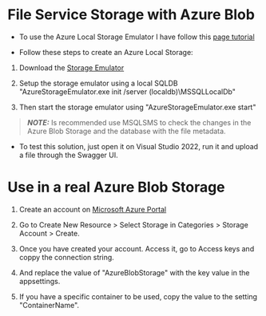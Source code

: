 # File Service Storage with Azure Blob

- To use the Azure Local Storage Emulator I have follow this [page tutorial](https://learn.microsoft.com/en-us/azure/storage/common/storage-use-emulator)

- Follow these steps to create an Azure Local Storage:

1) Download the [Storage Emulator](https://go.microsoft.com/fwlink/?linkid=717179&clcid=0x409)

2) Setup the storage emulator using a local SQLDB "AzureStorageEmulator.exe init /server (localdb)\MSSQLLocalDb"

3) Then start the storage emulator using "AzureStorageEmulator.exe start"

> **_NOTE:_**  Is recommended use MSQLSMS to check the changes in the Azure Blob Storage and the database with the file metadata.

- To test this solution, just open it on Visual Studio 2022, run it and upload a file through the Swagger UI.

# Use in a real Azure Blob Storage

1) Create an account on [Microsoft Azure Portal](https://azure.microsoft.com/en-us/)

2) Go to Create New Resource > Select Storage in Categories > Storage Account > Create.

3) Once you have created your account. Access it, go to Access keys and coppy the connection string.

4) And replace the value of "AzureBlobStorage" with the key value in the appsettings.

5) If you have a specific container to be used, copy the value to the setting "ContainerName".